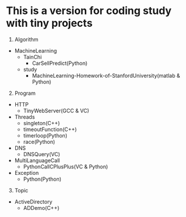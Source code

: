 # This is a version for coding study with tiny projects
1. Algorithm
- MachineLearning
	- TainChi
		- CarSellPredict(Python)
	- study
		- MachineLearning-Homework-of-StanfordUniversity(matlab & Python)
	
2. Program
- HTTP
	- TinyWebServer(GCC & VC)
- Threads
	- singleton(C++)
    - timeoutFunction(C++)
    - timerloop(Python)
	- race(Python)
- DNS
	- DNSQuery(VC)
- MultiLanguageCall
	- PythonCallCPlusPlus(VC & Python)
- Exception
	- Python(Python)
	
	
3. Topic
- ActiveDirectory
	- ADDemo(C++)
